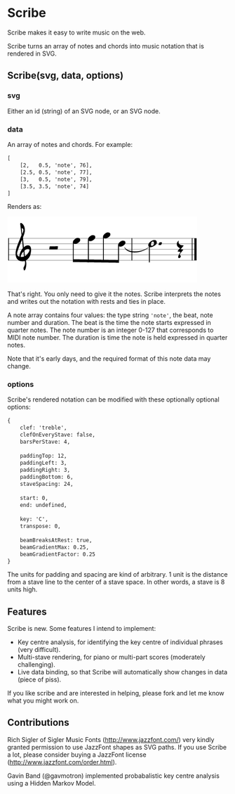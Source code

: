 # Scribe

Scribe makes it easy to write music on the web.

Scribe turns an array of notes and chords into music notation that is rendered in SVG.


## Scribe(svg, data, options)


### svg

Either an id (string) of an SVG node, or an SVG node.


### data

An array of notes and chords. For example:

    [
        [2,   0.5, 'note', 76],
        [2.5, 0.5, 'note', 77],
        [3,   0.5, 'note', 79],
        [3.5, 3.5, 'note', 74]
    ]

Renders as:

![Dum-de-de-duuum](example.png)

That's right. You only need to give it the notes.
Scribe interprets the notes and writes out the notation with rests and ties in place.

A note array contains four values:
the type string <code>'note'</code>,
the beat, note number and duration.
The beat is the time the note starts expressed in quarter notes.
The note number is an integer 0-127 that corresponds to MIDI note number.
The duration is time the note is held expressed in quarter notes.

Note that it's early days, and the required format of this note data may change.


### options

Scribe's rendered notation can be modified with these optionally optional options:

    {
        clef: 'treble',
        clefOnEveryStave: false,
        barsPerStave: 4,
        
        paddingTop: 12,
        paddingLeft: 3,
        paddingRight: 3,
        paddingBottom: 6,
        staveSpacing: 24,
        
        start: 0,
        end: undefined,
        
        key: 'C',
        transpose: 0,

        beamBreaksAtRest: true,
        beamGradientMax: 0.25,
        beamGradientFactor: 0.25
    }

The units for padding and spacing are kind of arbitrary.
1 unit is the distance from a stave line to the center of a stave space.
In other words, a stave is 8 units high.

## Features

Scribe is new.
Some features I intend to implement:

* Key centre analysis, for identifying the key centre of individual phrases (very difficult).
* Multi-stave rendering, for piano or multi-part scores (moderately challenging).
* Live data binding, so that Scribe will automatically show changes in data (piece of piss).

If you like scribe and are interested in helping, please fork and let me know what you might work on.


## Contributions

Rich Sigler of Sigler Music Fonts (http://www.jazzfont.com/) very kindly granted permission to use JazzFont shapes as SVG paths.
If you use Scribe a lot, please consider buying a JazzFont license (http://www.jazzfont.com/order.html).

Gavin Band (@gavmotron) implemented probabalistic key centre analysis using a Hidden Markov Model.